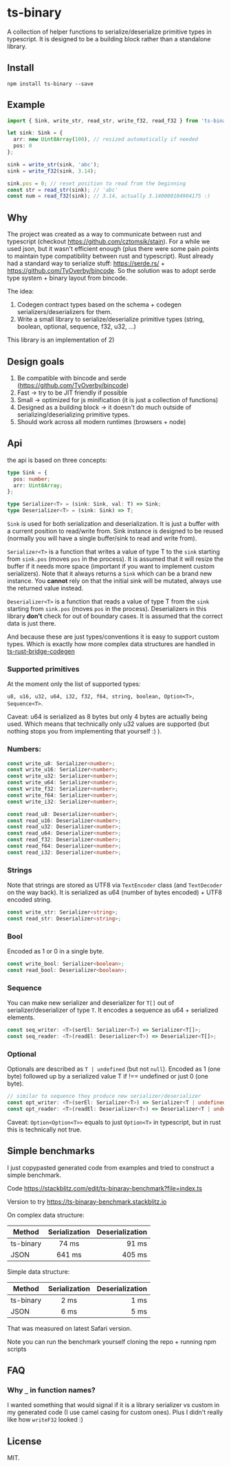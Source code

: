 # ts-binary

A collection of helper functions to serialize/deserialize primitive types in typescript. It is designed to be a building block rather than a standalone library.

## Install

`npm install ts-binary --save`

## Example

```ts
import { Sink, write_str, read_str, write_f32, read_f32 } from 'ts-binary';

let sink: Sink = {
  arr: new Uint8Array(100), // resized automatically if needed
  pos: 0
};

sink = write_str(sink, 'abc');
sink = write_f32(sink, 3.14);

sink.pos = 0; // reset position to read from the beginning
const str = read_str(sink); // 'abc'
const num = read_f32(sink); // 3.14, actually 3.140000104904175 :)
```

## Why

The project was created as a way to communicate between rust and typescript (checkout https://github.com/cztomsik/stain). For a while we used json, but it wasn't efficient enough (plus there were some pain points to maintain type compatibility between rust and typescript). Rust already had a standard way to serialize stuff: https://serde.rs/ + https://github.com/TyOverby/bincode. So the solution was to adopt serde type system + binary layout from bincode.

The idea:

1. Codegen contract types based on the schema + codegen serializers/deserializers for them.
2. Write a small library to serialize/deserialize primitive types (string, boolean, optional, sequence, f32, u32, ...)

This library is an implementation of 2)

## Design goals

1. Be compatible with bincode and serde (https://github.com/TyOverby/bincode)
2. Fast -> try to be JIT friendly if possible
3. Small -> optimized for js minification (it is just a collection of functions)
4. Designed as a building block -> it doesn't do much outside of serializing/deserializing primitive types.
5. Should work across all modern runtimes (browsers + node)

## Api

the api is based on three concepts:

```ts
type Sink = {
  pos: number;
  arr: Uint8Array;
};

type Serializer<T> = (sink: Sink, val: T) => Sink;
type Deserializer<T> = (sink: Sink) => T;
```

`Sink` is used for both serialization and deserialization. It is just a buffer with a current position to read/write from. Sink instance is designed to be reused (normally you will have a single buffer/sink to read and write from).

`Serializer<T>` is a function that writes a value of type T to the `sink` starting from `sink.pos` (moves `pos` in the process). It is assumed that it will resize the buffer if it needs more space (important if you want to implement custom serializers). Note that it always returns a `Sink` which can be a brand new instance. You **cannot** rely on that the initial sink will be mutated, always use the returned value instead.

`Deserializer<T>` is a function that reads a value of type T from the `sink` starting from `sink.pos` (moves `pos` in the process). Deserializers in this library **don't** check for out of boundary cases. It is assumed that the correct data is just there.

And because these are just types/conventions it is easy to support custom types. Which is exactly how more complex data structures are handled in [ts-rust-bridge-codegen](https://github.com/twop/ts-rust-bridge/tree/master/packages/ts-rust-bridge-codegen)

### Supported primitives

At the moment only the list of supported types:

`u8, u16, u32, u64, i32, f32, f64, string, boolean, Option<T>, Sequence<T>`.

Caveat: u64 is serialized as 8 bytes but only 4 bytes are actually being used. Which means that technically only u32 values are supported (but nothing stops you from implementing that yourself :) ).

### Numbers:

```ts
const write_u8: Serializer<number>;
const write_u16: Serializer<number>;
const write_u32: Serializer<number>;
const write_u64: Serializer<number>;
const write_f32: Serializer<number>;
const write_f64: Serializer<number>;
const write_i32: Serializer<number>;

const read_u8: Deserializer<number>;
const read_u16: Deserializer<number>;
const read_u32: Deserializer<number>;
const read_u64: Deserializer<number>;
const read_f32: Deserializer<number>;
const read_f64: Deserializer<number>;
const read_i32: Deserializer<number>;
```

### Strings

Note that strings are stored as UTF8 via `TextEncoder` class (and `TextDecoder` on the way back). It is serialized as u64 (number of bytes encoded) + UTF8 encoded string.

```ts
const write_str: Serializer<string>;
const read_str: Deserializer<string>;
```

### Bool

Encoded as 1 or 0 in a single byte.

```ts
const write_bool: Serializer<boolean>;
const read_bool: Deserializer<boolean>;
```

### Sequence

You can make new serializer and deserializer for `T[]` out of serializer/deserializer of type `T`. It encodes a sequence as u64 + serialized elements.

```ts
const seq_writer: <T>(serEl: Serializer<T>) => Serializer<T[]>;
const seq_reader: <T>(readEl: Deserializer<T>) => Deserializer<T[]>;
```

### Optional

Optionals are described as `T | undefined` (but not `null`). Encoded as 1 (one byte) followed up by a serialized value T if !== undefined or just 0 (one byte).

```ts
// similar to sequence they produce new serializer/deserializer
const opt_writer: <T>(serEl: Serializer<T>) => Serializer<T | undefined>;
const opt_reader: <T>(readEl: Deserializer<T>) => Deserializer<T | undefined>;
```

Caveat: `Option<Option<T>>` equals to just `Option<T>` in typescript, but in rust this is technically not true.

## Simple benchmarks

I just copypasted generated code from examples and tried to construct a simple benchmark.

Code
https://stackblitz.com/edit/ts-binaray-benchmark?file=index.ts

Version to try
https://ts-binaray-benchmark.stackblitz.io

On complex data structure:

| Method    | Serialization | Deserialization |
| --------- | :-----------: | --------------: |
| ts-binary |     74 ms     |           91 ms |
| JSON      |    641 ms     |          405 ms |

Simple data structure:

| Method    | Serialization | Deserialization |
| --------- | :-----------: | --------------: |
| ts-binary |     2 ms      |            1 ms |
| JSON      |     6 ms      |            5 ms |

That was measured on latest Safari version.

Note you can run the benchmark yourself cloning the repo + running npm scripts

## FAQ

### Why `_` in function names?

I wanted something that would signal if it is a library serializer vs custom in my generated code (I use camel casing for custom ones). Plus I didn't really like how `writeF32` looked :)

## License

MIT.
